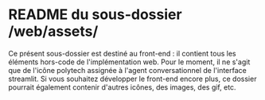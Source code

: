 # README du sous-dossier /web/assets/

Ce présent sous-dossier est destiné au front-end : il contient tous les éléments hors-code de l'implémentation web. Pour le moment, il ne s'agit que de l'icône polytech assignée à l'agent conversationnel de l'interface streamlit. Si vous souhaitez développer le front-end encore plus, ce dossier pourrait également contenir d'autres icônes, des images, des gif, etc.